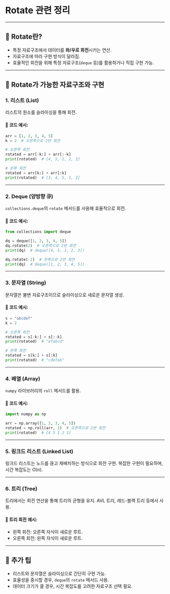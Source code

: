 # Rotate 관련 정리

---

## 📌 Rotate란?
- 특정 자료구조에서 데이터를 **좌/우로 회전**시키는 연산.
- 자료구조에 따라 구현 방식이 달라짐.
- 효율적인 회전을 위해 특정 자료구조(`deque` 등)를 활용하거나 직접 구현 가능.

---

## 🔧 Rotate가 가능한 자료구조와 구현

### 1. **리스트 (List)**
리스트의 원소를 슬라이싱을 통해 회전.

#### 🔹 코드 예시:
```python
arr = [1, 2, 3, 4, 5]
k = 2  # 오른쪽으로 2번 회전

# 오른쪽 회전
rotated = arr[-k:] + arr[:-k]
print(rotated)  # [4, 5, 1, 2, 3]

# 왼쪽 회전
rotated = arr[k:] + arr[:k]
print(rotated)  # [3, 4, 5, 1, 2]
```

---

### 2. **Deque (양방향 큐)**
`collections.deque`의 `rotate` 메서드를 사용해 효율적으로 회전.

#### 🔹 코드 예시:
```python
from collections import deque

dq = deque([1, 2, 3, 4, 5])
dq.rotate(2)  # 오른쪽으로 2번 회전
print(dq)  # deque([4, 5, 1, 2, 3])

dq.rotate(-2)  # 왼쪽으로 2번 회전
print(dq)  # deque([1, 2, 3, 4, 5])
```

---

### 3. **문자열 (String)**
문자열은 불변 자료구조이므로 슬라이싱으로 새로운 문자열 생성.

#### 🔹 코드 예시:
```python
s = "abcdef"
k = 2

# 오른쪽 회전
rotated = s[-k:] + s[:-k]
print(rotated)  # "efabcd"

# 왼쪽 회전
rotated = s[k:] + s[:k]
print(rotated)  # "cdefab"
```

---

### 4. **배열 (Array)**
`numpy` 라이브러리의 `roll` 메서드를 활용.

#### 🔹 코드 예시:
```python
import numpy as np

arr = np.array([1, 2, 3, 4, 5])
rotated = np.roll(arr, 2)  # 오른쪽으로 2번 회전
print(rotated)  # [4 5 1 2 3]
```

---

### 5. **링크드 리스트 (Linked List)**
링크드 리스트는 노드를 끊고 재배치하는 방식으로 회전 구현.
복잡한 구현이 필요하며, 시간 복잡도는 O(n).

---

### 6. **트리 (Tree)**
트리에서는 회전 연산을 통해 트리의 균형을 유지.
AVL 트리, 레드-블랙 트리 등에서 사용.

#### 🔹 트리 회전 예시:
- 왼쪽 회전: 오른쪽 자식이 새로운 루트.
- 오른쪽 회전: 왼쪽 자식이 새로운 루트.

---

## 📎 추가 팁
- 리스트와 문자열은 슬라이싱으로 간단히 구현 가능.
- 효율성을 중시할 경우, `deque`의 `rotate` 메서드 사용.
- 데이터 크기가 클 경우, 시간 복잡도를 고려한 자료구조 선택 필요.
